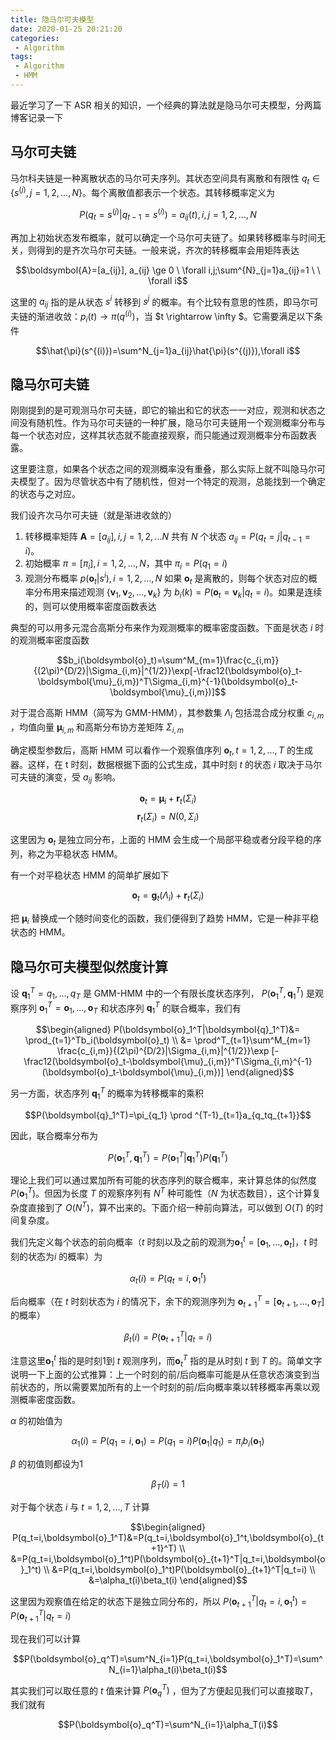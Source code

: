 ```yaml
---
title: 隐马尔可夫模型
date: 2020-01-25 20:21:20
categories:
 - Algorithm
tags:
 - Algorithm
 - HMM
---
```


最近学习了一下 ASR 相关的知识，一个经典的算法就是隐马尔可夫模型，分两篇博客记录一下

<!--more-->

## 马尔可夫链

马尔科夫链是一种离散状态的马尔可夫序列。其状态空间具有离散和有限性 $q_t \in \{s^{(j)},j=1,2,...,N\}$。每个离散值都表示一个状态。其转移概率定义为

$$P(q_t=s^{(j)}|q_{t-1}=s^{(i)})=a_{ij}(t),i,j=1,2,...,N$$

再加上初始状态发布概率，就可以确定一个马尔可夫链了。如果转移概率与时间无关，则得到的是齐次马尔可夫链。一般来说，齐次的转移概率会用矩阵表达

$$\boldsymbol{A}=[a_{ij}], a_{ij} \ge 0 \ \forall i,j;\sum^{N}_{j=1}a_{ij}=1 \ \ \forall i$$

这里的 $a_{ij}$ 指的是从状态 $s^{i}$ 转移到 $s^{j}$ 的概率。有个比较有意思的性质，即马尔可夫链的渐进收敛：$p_i(t) \rightarrow \pi(q^{(i)})$，当 $t \rightarrow \infty $。它需要满足以下条件

$$\hat{\pi}(s^{(i)})=\sum^N_{j=1}a_{ij}\hat{\pi}(s^{(j)}),\forall i$$

## 隐马尔可夫链

刚刚提到的是可观测马尔可夫链，即它的输出和它的状态一一对应，观测和状态之间没有随机性。作为马尔可夫链的一种扩展，隐马尔可夫链用一个观测概率分布与每一个状态对应，这样其状态就不能直接观察，而只能通过观测概率分布函数表露。

这里要注意，如果各个状态之间的观测概率没有重叠，那么实际上就不叫隐马尔可夫模型了。因为尽管状态中有了随机性，但对一个特定的观测，总能找到一个确定的状态与之对应。

我们设齐次马尔可夫链（就是渐进收敛的）

1. 转移概率矩阵 $\boldsymbol{A}=[a_{ij}],i,j=1,2,...N$ 共有 $N$ 个状态 $a_{ij}=P(q_t=j | q_{t-1}=i)$。
2. 初始概率 $\pi=[\pi_{i}],i=1,2,...,N$，其中 $\pi_i=P(q_1=i)$
3. 观测分布概率 $p(\boldsymbol{o}_t|s^{i}),i=1,2,...,N$ 如果 $\boldsymbol{o}_t$ 是离散的，则每个状态对应的概率分布用来描述观测 $\{\boldsymbol{v}_1,\boldsymbol{v}_2,...,\boldsymbol{v}_k\}$ 为 $b_i(k)=P(\boldsymbol{o}_t=\boldsymbol{v}_k|q_t=i)$。如果是连续的，则可以使用概率密度函数表达

典型的可以用多元混合高斯分布来作为观测概率的概率密度函数。下面是状态 $i$ 时的观测概率密度函数

$$b_i(\boldsymbol{o}_t)=\sum^M_{m=1}\frac{c_{i,m}}{(2\pi)^{D/2}|\Sigma_{i,m}|^{1/2}}\exp[-\frac12(\boldsymbol{o}_t-\boldsymbol{\mu}_{i,m})^T\Sigma_{i,m}^{-1}(\boldsymbol{o}_t-\boldsymbol{\mu}_{i,m})]$$

对于混合高斯 HMM（简写为 GMM-HMM），其参数集 $\Lambda_i$ 包括混合成分权重 $c_{i,m}$ ，均值向量 $\boldsymbol{\mu}_{i,m}$ 和高斯分布协方差矩阵 $\Sigma_{i,m}$

确定模型参数后，高斯 HMM 可以看作一个观察值序列 $\boldsymbol{o}_t,t=1,2,...,T$ 的生成器。这样，在 t 时刻，数据根据下面的公式生成，其中时刻 $t$ 的状态 $i$ 取决于马尔可夫链的演变，受 $a_{ij}$ 影响。

$$\boldsymbol{o}_t=\boldsymbol{\mu}_i+\boldsymbol{r}_t(\Sigma_i)$$
$$\boldsymbol{r}_t(\Sigma_i)=N(0,\Sigma_i)$$

这里因为 $\boldsymbol{o}_t$ 是独立同分布，上面的 HMM 会生成一个局部平稳或者分段平稳的序列，称之为平稳状态 HMM。

有一个对平稳状态 HMM 的简单扩展如下

$$\boldsymbol{o}_t=\boldsymbol{g}_t(\Lambda_i)+\boldsymbol{r}_t(\Sigma_i)$$

把 $\boldsymbol{\mu}_i$ 替换成一个随时间变化的函数，我们便得到了趋势 HMM，它是一种非平稳状态的 HMM。

## 隐马尔可夫模型似然度计算

设 $\boldsymbol{q}_1^T={q_1,...,q_T}$ 是 GMM-HMM 中的一个有限长度状态序列， $P(\boldsymbol{o}_1^T,\boldsymbol{q}_1^T)$ 是观察序列 $\boldsymbol{o}_1^T={\boldsymbol{o}_1,...,\boldsymbol{o}_T}$ 和状态序列 $\boldsymbol{q}_1^T$ 的联合概率，我们有

$$\begin{aligned} P(\boldsymbol{o}_1^T|\boldsymbol{q}_1^T)&= \prod_{t=1}^Tb_i(\boldsymbol{o}_t)   \\
&= \prod^T_{t=1}\sum^M_{m=1} \frac{c_{i,m}}{(2\pi)^{D/2}|\Sigma_{i,m}|^{1/2}}\exp [-\frac12(\boldsymbol{o}_t-\boldsymbol{\mu}_{i,m})^T\Sigma_{i,m}^{-1}(\boldsymbol{o}_t-\boldsymbol{\mu}_{i,m})]  \end{aligned}$$

另一方面，状态序列 $\boldsymbol{q}_1^T$ 的概率为转移概率的乘积

$$P(\boldsymbol{q}_1^T)=\pi_{q_1} \prod ^{T-1}_{t=1}a_{q_tq_{t+1}}$$

因此，联合概率分布为

$$P(\boldsymbol{o}_1^T,\boldsymbol{q}_1^T)=P(\boldsymbol{o}_1^T|\boldsymbol{q}_1^T)P(\boldsymbol{q}_1^T)$$

理论上我们可以通过累加所有可能的状态序列的联合概率，来计算总体的似然度 $P(\boldsymbol{o}_1^T)$。但因为长度 $T$ 的观察序列有 $N^T$ 种可能性（$N$ 为状态数目），这个计算复杂度直接到了 $O(N^T)$，算不出来的。下面介绍一种前向算法，可以做到 $O(T)$ 的时间复杂度。

我们先定义每个状态的前向概率（$t$ 时刻以及之前的观测为$\boldsymbol{o}_1^t=[\boldsymbol{o}_1,...,\boldsymbol{o}_t]$，$t$ 时刻的状态为$i$ 的概率）为

$$\alpha_t(i)=P(q_t=i,\boldsymbol{o}_1^t)$$

后向概率（在 $t$ 时刻状态为 $i$ 的情况下，余下的观测序列为 $\boldsymbol{o}_{t+1}^T=[\boldsymbol{o}_{t+1},...,\boldsymbol{o}_T]$ 的概率）

$$\beta_t(i)=P(\boldsymbol{o}_{t+1}^T|q_t=i)$$

注意这里$\boldsymbol{o}_1^t$ 指的是时刻1到 $t$ 观测序列，而$\boldsymbol{o}_t^T$ 指的是从时刻 $t$ 到 $T$ 的。简单文字说明一下上面的公式推算：上一个时刻的前/后向概率可能是从任意状态演变到当前状态的，所以需要累加所有的上一个时刻的前/后向概率乘以转移概率再乘以观测概率密度函数。

$\alpha$ 的初始值为

 $$\alpha_1(i)=P(q_1=i,\boldsymbol{o}_1)=P(q_1=i)P(\boldsymbol{o}_1|q_1)=\pi_ib_i(\boldsymbol{o}_1)$$
 
 $\beta$ 的初值则都设为1
 
 $$\beta_T(i)=1$$
 
 对于每个状态 $i$ 与 $t=1,2,...,T$ 计算
 
 $$\begin{aligned} P(q_t=i,\boldsymbol{o}_1^T)&=P(q_t=i,\boldsymbol{o}_1^t,\boldsymbol{o}_{t+1}^T) \\
&=P(q_t=i,\boldsymbol{o}_1^t)P(\boldsymbol{o}_{t+1}^T|q_t=i,\boldsymbol{o}_1^t) \\
&=P(q_t=i,\boldsymbol{o}_1^t)P(\boldsymbol{o}_{t+1}^T|q_t=i) \\  &=\alpha_t(i)\beta_t(i) \end{aligned}$$ 

这里因为观察值在给定的状态下是独立同分布的，所以 $P(\boldsymbol{o}_{t+1}^T|q_t=i,\boldsymbol{o}_1^t)=P(\boldsymbol{o}_{t+1}^T|q_t=i)$

现在我们可以计算

 $$P(\boldsymbol{o}_q^T)=\sum^N_{i=1}P(q_t=i,\boldsymbol{o}_1^T)=\sum^N_{i=1}\alpha_t(i)\beta_t(i)$$
 
 其实我们可以取任意的 $t$ 值来计算 $P(\boldsymbol{o}_q^T)$ ，但为了方便起见我们可以直接取$T$，我们就有
 
 $$P(\boldsymbol{o}_q^T)=\sum^N_{i=1}\alpha_T(i)$$
 



